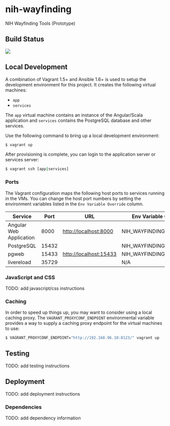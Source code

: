 nih-wayfinding
==============

NIH Wayfinding Tools (Prototype)

## Build Status
[![](https://travis-ci.org/azavea/nih-wayfinding.svg?branch=develop)](https://travis-ci.org/azavea/nih-wayfinding)

## Local Development

A combination of Vagrant 1.5+ and Ansible 1.6+ is used to setup the development environment for this project. It creates the following virtual machines:

- `app`
- `services`

The `app` virtual machine contains an instance of the Angular/Scala application and `services` contains the PostgreSQL database and other services.

Use the following command to bring up a local development environment:

```bash
$ vagrant up
```

After provisioning is complete, you can login to the application server or services server:

```bash
$ vagrant ssh [app|services]
```

### Ports

The Vagrant configuration maps the following host ports to services
running in the VMs. You can change the host port numbers by setting
the environment variables listed in the ``Env Variable Override``
column.

Service                 | Port  | URL                                              | Env Variable Override
----------------------- | ----- | ------------------------------------------------ | ---------------------
Angular Web Application | 8000  | [http://localhost:8000](http://localhost:8000)   | NIH_WAYFINDING_PORT_8000
PostgreSQL              | 15432 |                                                  | NIH_WAYFINDING_PORT_5432
pgweb                   | 15433 | [http://localhost:15433](http://localhost:15433) | NIH_WAYFINDING_PORT_5433
livereload              | 35729 |                                                  | N/A


### JavaScript and CSS

TODO: add javascript/css instructions


### Caching

In order to speed up things up, you may want to consider using a local caching proxy. The `VAGRANT_PROXYCONF_ENDPOINT` environmental variable provides a way to supply a caching proxy endpoint for the virtual machines to use:

```bash
$ VAGRANT_PROXYCONF_ENDPOINT="http://192.168.96.10:8123/" vagrant up
```


## Testing

TODO: add testing instructions


## Deployment

TODO: add deployment instructions


### Dependencies

TODO: add dependency information
